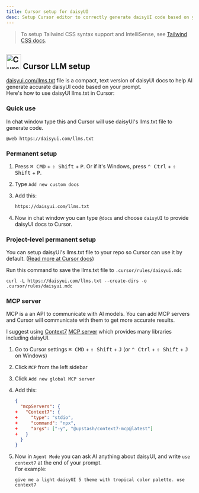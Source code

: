 ```yaml
---
title: Cursor setup for daisyUI
desc: Setup Cursor editor to correctly generate daisyUI code based on your prompt.
---
```


<script>
  import Translate from "$components/Translate.svelte"
</script>

> To setup Tailwind CSS syntax support and IntelliSense, see [Tailwind CSS docs](https://tailwindcss.com/docs/editor-setup).

## <img src="https://img.daisyui.com/images/logos/cursor.webp" alt="Cursor" width="40" height="40" class="inline-block me-2 -mt-1 not-prose"> Cursor LLM setup

[daisyui.com/llms.txt](https://daisyui.com/llms.txt) file is a compact, text version of daisyUI docs to help AI generate accurate daisyUI code based on your prompt.  
Here's how to use daisyUI llms.txt in Cursor:

### Quick use

In chat window type this and Cursor will use daisyUI's llms.txt file to generate code.

```md:prompt
@web https://daisyui.com/llms.txt
```

### Permanent setup

1. Press <kbd class="kbd">⌘ CMD</kbd> + <kbd class="kbd">⇧ Shift</kbd> + <kbd class="kbd">P</kbd>. Or if it's Windows, press <kbd class="kbd">⌃ Ctrl</kbd> + <kbd class="kbd">⇧ Shift</kbd> + <kbd class="kbd">P</kbd>.
2. Type `Add new custom docs`
3. Add this:

   ```md
   https://daisyui.com/llms.txt
   ```

4. Now in chat window you can type `@docs` and choose `daisyUI` to provide daisyUI docs to Cursor.

### Project-level permanent setup

You can setup daisyUI's llms.txt file to your repo so Cursor can use it by default. ([Read more at Cursor docs](https://docs.cursor.com/context/rules))

Run this command to save the llms.txt file to `.cursor/rules/daisyui.mdc`

```sh:Terminal
curl -L https://daisyui.com/llms.txt --create-dirs -o .cursor/rules/daisyui.mdc
```

### MCP server

MCP is a an API to communicate with AI models. You can add MCP servers and Cursor will communicate with them to get more accurate results.

I suggest using [Context7](https://context7.com/) [MCP server](https://github.com/upstash/context7-mcp) which provides many libraries including daisyUI.

1. Go to Cursor settings <kbd class="kbd">⌘ CMD</kbd> + <kbd class="kbd">⇧ Shift</kbd> + <kbd class="kbd">J</kbd> (or <kbd class="kbd">⌃ Ctrl</kbd> + <kbd class="kbd">⇧ Shift</kbd> + <kbd class="kbd">J</kbd> on Windows)
2. Click `MCP` from the left sidebar
3. Click `Add new global MCP server`
4. Add this:

   ```diff:.cursor/mcp.json
   {
     "mcpServers": {
   +   "Context7": {
   +     "type": "stdio",
   +     "command": "npx",
   +     "args": ["-y", "@upstash/context7-mcp@latest"]
   +   }
     }
   }
   ```

5. Now in `Agent Mode` you can ask AI anything about daisyUI, and write `use context7` at the end of your prompt.  
   For example:
   ```md:prompt
   give me a light daisyUI 5 theme with tropical color palette. use context7
   ```
